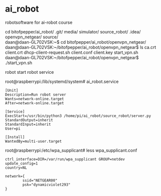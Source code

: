 # ai_robot
robotsoftware  for ai-robot course

 cd bitofpepper/ai_robot/
.git/            media/           simulator/       source_robot/
.idea/           openvpn_netgear/ source/          
daan@daan-GL702VSK:~$ cd bitofpepper/ai_robot/openvpn_netgear/
daan@daan-GL702VSK:~/bitofpepper/ai_robot/openvpn_netgear$ ls
ca.crt       client.crt  dhcp-client-request.sh
client.conf  client.key  start_vpn.sh
daan@daan-GL702VSK:~/bitofpepper/ai_robot/openvpn_netgear$ ./start_vpn.sh 


robot start robot service

root@raspberrypi:/lib/systemd/system# 
ai_robot.service
```
[Unit]
Description=Run robot server
Wants=network-online.target
After=network-online.target

[Service]
ExecStart=/usr/bin/python3 /home/pi/ai_robot/source_robot/server.py
StandardOutput=inherit
StandardInput=inherit
User=pi

[Install]
WantedBy=multi-user.target
```
root@raspberrypi:/etc/wpa_supplicant# less wpa_supplicant.conf 
```
ctrl_interface=DIR=/var/run/wpa_supplicant GROUP=netdev
update_config=1
country=NL

network={
        ssid="NETGEAR00"
        psk="dynamicviolet293"
}

```


